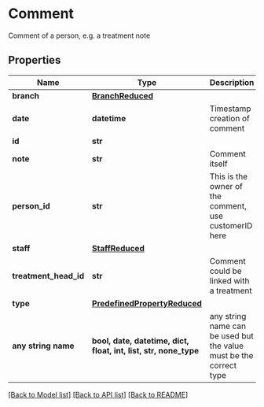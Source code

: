 # Comment

Comment of a person, e.g. a treatment note

## Properties
Name | Type | Description | Notes
------------ | ------------- | ------------- | -------------
**branch** | [**BranchReduced**](BranchReduced.md) |  | [optional] 
**date** | **datetime** | Timestamp creation of comment | [optional] 
**id** | **str** |  | [optional] 
**note** | **str** | Comment itself | [optional] 
**person_id** | **str** | This is the owner of the comment, use customerID here | [optional] 
**staff** | [**StaffReduced**](StaffReduced.md) |  | [optional] 
**treatment_head_id** | **str** | Comment could be linked with a treatment | [optional] 
**type** | [**PredefinedPropertyReduced**](PredefinedPropertyReduced.md) |  | [optional] 
**any string name** | **bool, date, datetime, dict, float, int, list, str, none_type** | any string name can be used but the value must be the correct type | [optional]

[[Back to Model list]](../README.md#documentation-for-models) [[Back to API list]](../README.md#documentation-for-api-endpoints) [[Back to README]](../README.md)



